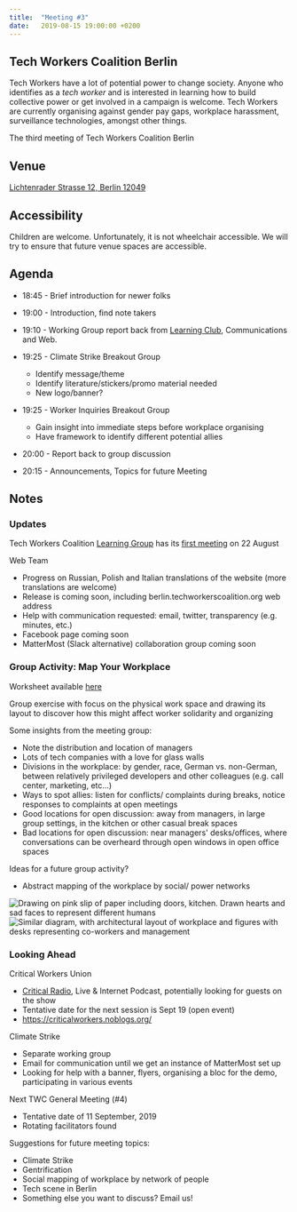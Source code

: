 ```yaml
---
title:  "Meeting #3"
date:   2019-08-15 19:00:00 +0200
---
```


## Tech Workers Coalition Berlin
Tech Workers have a lot of potential power to change society. Anyone who identifies as a _tech worker_ and is interested in learning how to build collective power or get involved in a campaign is welcome. Tech Workers are currently organising against gender pay gaps, workplace harassment, surveillance technologies, amongst other things.


The third meeting of Tech Workers Coalition Berlin

## Venue

[Lichtenrader Strasse 12, Berlin 12049](https://www.google.com/maps/place/Lichtenrader+Str.+12,+12049+Berlin/@52.4766447,13.4179108,17z/data=!3m1!4b1!4m5!3m4!1s0x47a84fbe2daadf25:0xfeb48f8157c6f59e!8m2!3d52.4766447!4d13.4200995)

## Accessibility

Children are welcome. Unfortunately, it is not wheelchair accessible. We will try to ensure that future venue spaces are accessible.

## Agenda
* 18:45 - Brief introduction for newer folks
* 19:00 - Introduction, find note takers
* 19:10 - Working Group report back from [Learning Club](/learning), Communications and Web.

* 19:25 - Climate Strike Breakout Group
  * Identify message/theme
  * Identify literature/stickers/promo material needed
  * New logo/banner?

* 19:25 - Worker Inquiries Breakout Group
  * Gain insight into immediate steps before workplace organising
  * Have framework to identify different potential allies

* 20:00 - Report back to group discussion

* 20:15 - Announcements, Topics for future Meeting

## Notes

### Updates
Tech Workers Coalition [Learning Group](/learning) has its [first meeting](/events/4) on 22 August

Web Team
 - Progress on Russian, Polish and Italian translations of the website (more translations are welcome)
 - Release is coming soon, including berlin.techworkerscoalition.org web address
 - Help with communication requested: email, twitter, transparency (e.g. minutes, etc.)
 - Facebook page coming soon
 - MatterMost (Slack alternative) collaboration group coming soon

### Group Activity: Map Your Workplace
Worksheet available [here](https://www.labornotes.org/sites/default/files/33DrawYourWorkplaceMap_0.pdf)

Group exercise with focus on the physical work space and drawing its layout to discover how this might affect worker solidarity and organizing

Some insights from the meeting group:
 - Note the distribution and location of managers
 - Lots of tech companies with a love for glass walls
 - Divisions in the workplace: by gender, race, German vs. non-German, between relatively privileged developers and other colleagues (e.g. call center, marketing, etc...)
 - Ways to spot allies: listen for conflicts/ complaints during breaks, notice responses to complaints at open meetings
 - Good locations for open discussion: away from managers, in large group settings, in the kitchen or other casual break spaces
 - Bad locations for open discussion: near managers' desks/offices, where conversations can be overheard through open windows in open office spaces

Ideas for a future group activity?
 - Abstract mapping of the workplace by social/ power networks

 ![Drawing on pink slip of paper including doors, kitchen. Drawn hearts and sad faces to represent different humans](https://user-images.githubusercontent.com/7111514/63373923-1282ab00-c389-11e9-91ff-76c4a7e5a0cb.jpeg)
 ![Similar diagram, with architectural layout of workplace and figures with desks representing co-workers and management](https://user-images.githubusercontent.com/7111514/63373567-7062c300-c388-11e9-82e3-fbb2df9d2419.jpeg)

### Looking Ahead
Critical Workers Union
 - [Critical Radio](https://criticalworkers.noblogs.org/post/category/analysis/), Live & Internet Podcast, potentially looking for guests on the show
 - Tentative date for the next session is Sept 19 (open event)
 - https://criticalworkers.noblogs.org/

Climate Strike
 - Separate working group
 - Email for communication until we get an instance of MatterMost set up
 - Looking for help with a banner, flyers, organising a bloc for the demo, participating in various events

Next TWC General Meeting (\#4)
  - Tentative date of 11 September, 2019
  - Rotating facilitators found

Suggestions for future meeting topics:
- Climate Strike
- Gentrification
- Social mapping of workplace by network of people
- Tech scene in Berlin
- Something else you want to discuss? Email us!
